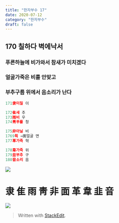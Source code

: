 ```yaml
---
title: "한자부수 17"
date: 2020-07-12
category: "한자부수"
draft: false
---
```


## 170 칠하다 벽에낙서

  

### 푸른하늘에 비가와서 참새가 미치겠다
### 얼굴가죽은 비를 안맞고
### 부추구름 위에서 음소리가 난다

```js
171隶미칠 이

172隹새 추
173雨비 우
174靑푸를 청

175非아닐 비
1769획 →面얼굴 면
177革가죽 혁

178韋가죽 위
179韭부추 구
180音소리 음

```
![](https://i.ibb.co/pLDKyQ6/Screen-Shot-2020-07-12-at-11-44-59-AM.png)

# 隶 隹 雨 靑 非 面 革 韋 韭 音

![](https://i.ibb.co/tKrK5CR/170.png)

> Written with [StackEdit](https://stackedit.io/).
<!--stackedit_data:
eyJoaXN0b3J5IjpbMTA3MDgzNDI3NywtMjAzNDc2MzEwMF19
-->